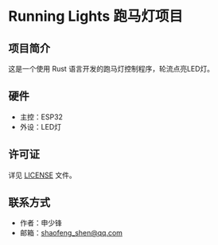 # Running Lights 跑马灯项目

## 项目简介
这是一个使用 Rust 语言开发的跑马灯控制程序，轮流点亮LED灯。

## 硬件
- 主控：ESP32
- 外设：LED灯

## 许可证
详见 [LICENSE](LICENSE) 文件。

## 联系方式
- 作者：申少锋
- 邮箱：shaofeng_shen@qq.com
